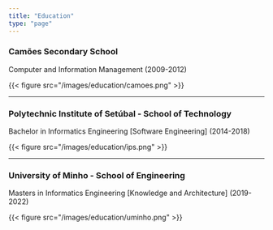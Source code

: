 ```yaml
---
title: "Education"
type: "page"
---
```


### Camões Secondary School

Computer and Information Management (2009-2012)

{{< figure src="/images/education/camoes.png" >}}

---

### Polytechnic Institute of Setúbal - School of Technology

Bachelor in Informatics Engineering [Software Engineering] (2014-2018)

{{< figure src="/images/education/ips.png" >}}

---

### University of Minho - School of Engineering

Masters in Informatics Engineering [Knowledge and Architecture] (2019-2022)

{{< figure src="/images/education/uminho.png" >}}
